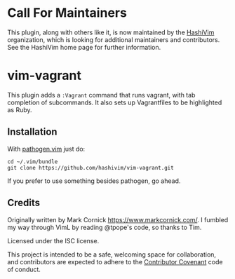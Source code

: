 # Call For Maintainers

This plugin, along with others like it, is now maintained by the
[HashiVim](http://hashivim.github.io/) organization, which is looking for
additional maintainers and contributors. See the HashiVim home page for
further information.

# vim-vagrant

This plugin adds a `:Vagrant` command that runs vagrant, with tab
completion of subcommands. It also sets up Vagrantfiles to be highlighted
as Ruby.

## Installation

With [pathogen.vim](https://github.com/tpope/vim-pathogen) just do:

    cd ~/.vim/bundle
    git clone https://github.com/hashivim/vim-vagrant.git

If you prefer to use something besides pathogen, go ahead.

## Credits

Originally written by Mark Cornick <https://www.markcornick.com/>. I fumbled my
way through VimL by reading @tpope's code, so thanks to Tim.

Licensed under the ISC license.

This project is intended to be a safe, welcoming space for collaboration, and
contributors are expected to adhere to the [Contributor
Covenant](http://contributor-covenant.org) code of conduct.
